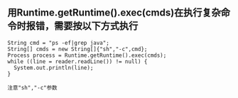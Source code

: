 ## 用Runtime.getRuntime().exec(cmds)在执行复杂命令时报错，需要按以下方式执行
```
String cmd = "ps -ef|grep java";
String[] cmds = new String[]{"sh","-c",cmd};
Process process = Runtime.getRuntime().exec(cmds);
while ((line = reader.readLine()) != null) {
  System.out.println(line);
}
    		
注意"sh","-c"参数

